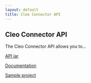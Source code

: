 ```yaml
---
layout: default
title: Cleo Connector API
---
```

## Cleo Connector API

The Cleo Connector API allows you to...

[API jar](https://s3-us-west-1.amazonaws.com/cleo.github.io/connector-api-5.6-SNAPSHOT.jar)

[Documentation](https://s3-us-west-1.amazonaws.com/cleo.github.io/apidocs/index.html)

[Sample project](SampleProjects.html)
